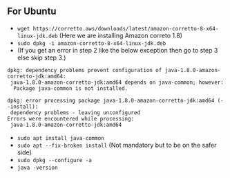 ## For Ubuntu
* `wget https://corretto.aws/downloads/latest/amazon-corretto-8-x64-linux-jdk.deb` (Here we are installing Amazon correto 1.8)
* `sudo dpkg -i amazon-corretto-8-x64-linux-jdk.deb`
* (If you get an error in step 2 like the below exception then go to step 3 else skip step 3.)
```
dpkg: dependency problems prevent configuration of java-1.8.0-amazon-corretto-jdk:amd64:
 java-1.8.0-amazon-corretto-jdk:amd64 depends on java-common; however:
  Package java-common is not installed.

dpkg: error processing package java-1.8.0-amazon-corretto-jdk:amd64 (--install):
 dependency problems - leaving unconfigured
Errors were encountered while processing:
 java-1.8.0-amazon-corretto-jdk:amd64
```
* `sudo apt install java-common`
* `sudo apt --fix-broken install` (Not mandatory but to be on the safer side)
* `sudo dpkg --configure -a`
* `java -version`
